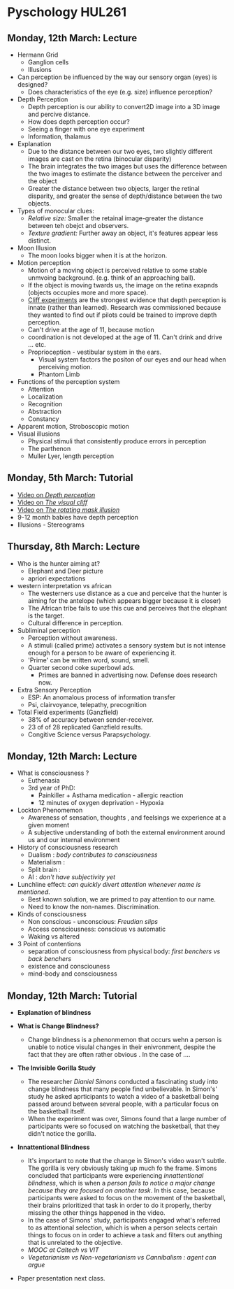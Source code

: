 # Pyschology HUL261

## Monday, 12th March: Lecture

* Hermann Grid
	* Ganglion cells
	* Illusions
* Can perception be influenced by the way our sensory organ (eyes) is designed?  
	* Does characteristics of the eye (e.g. size) influence perception?
* Depth Perception
	* Depth perception is our ability to convert2D image into a 3D image and percive distance. 
	* How does depth perception occur?
	* Seeing a finger with one eye experiment
	* Information, thalamus
* Explanation
	* Due to the distance between our two eyes, two slightly different images are cast on the retina (binocular disparity)
	* The brain integrates the two images but uses the difference between the two images to estimate the distance between the perceiver and the object
	* Greater the distance between two objects, larger the retinal disparity, and greater the sense of depth/distance between the two objects.
* Types of monocular clues:
	* *Relative size:* Smaller the retainal image-greater the distance between teh obejct and observers. 
	* *Texture gradient:* Further away an object, it's features appear less distinct. 
* Moon Illusion
	* The moon looks bigger when it is at the horizon. 
* Motion perception
	* Motion of a moving object is perceived relative to some stable unmvoing background. (e.g. think of an approaching ball).
	* If the object is moving twards us, the image on the retina exapnds (objects occupies more and more space).
	* [Cliff experiments](https://en.wikipedia.org/wiki/Visual_cliff) are the strongest evidence that depth perception is innate (rather than learned). Research was commissioned because they wanted to find out if pilots could be trained to improve depth perception.
	* Can't drive at the age of 11, because motion 
	* coordination is not developed at the age of 11. Can't drink and drive ... etc.
	* Proprioception - vestibular system in the ears. 
		* Visual system factors the positon of our eyes and our head when perceiving motion. 
		* Phantom Limb
* Functions of the perception system
	* Attention
	* Localization
	* Recognition
	* Abstraction
	* Constancy
* Apparent motion, Stroboscopic motion
* Visual illusions
	* Physical stimuli that consistently produce errors in perception
	* The parthenon
	* Muller Lyer, length perception

## Monday, 5th March: Tutorial
* [Video on _Depth perception_](https://www.youtube.com/watch?v=I3awSm3C1Js)
* [Video on _The visual cliff_](https://www.youtube.com/watch?v=p6cqNhHrMJA)
* [Video on _The rotating mask illusion_](https://www.youtube.com/watch?v=sKa0eaKsdA0)
* 9-12 month babies have depth perception
* Illusions - Stereograms


## Thursday, 8th March: Lecture

* Who is the hunter aiming at?
	* Elephant and Deer picture
	* apriori expectations
* western interpretation vs african
	* The westerners use distance as a cue and perceive that the hunter is aiming for the antelope (which appears bigger because it is closer)
	* The African tribe fails to use this cue and perceives that the elephant is the target.
   * Cultural difference in perception.
* Subliminal perception
	* Perception without awareness.
	* A stimuli (called prime) activates a sensory system but is not intense enough for a person to be aware of experiencing it.
	* 'Prime' can be written word, sound, smell.
	* Quarter second coke superbowl ads.
		* Primes are banned in advertising now. Defense does research now.
* Extra Sensory Perception
	* ESP: An anomalous process of information transfer
	* Psi, clairvoyance, telepathy, precognition
* Total Field experiments (Ganzfield)
   * 38% of accuracy between sender-receiver.
   * 23 of of 28 replicated Ganzfield results.
   * Congitive Science versus Parapsychology.


## Monday, 12th March: Lecture

* What is consciousness ?
  	* Euthenasia
  	* 3rd year of PhD: 
     	* Painkiller + Asthama medication - allergic reaction
     	* 12 minutes of oxygen deprivation - Hypoxia
* Lockton Phenomemon
  	* Awareness of sensation, thoughts , and feelsings we experience at a given moment
  	* A subjective understanding of both the external environment around us and our internal environment
* History of consciousness research
	* Dualism : _body contributes to consciousness_
 	* Materialism :
 	* Split brain :
 	* AI : _don't have subjectivity yet_ 
* Lunchline effect: _can quickly divert attention whenever name is mentioned_.
 	* Best known solution, we are primed to pay attention to our name. 
 	* Need to know the non-names. Discrimination.
* Kinds of consciousness
  	* Non conscious - unconscious: _Freudian slips_
  	* Access consciousness: conscious vs automatic
  	* Waking vs altered
* 3 Point of contentions
	* separation of consciousness from physical body: _first benchers vs back benchers_ 
	* existence and consciouness
	* mind-body and consciousness

## Monday, 12th March: Tutorial
* __Explanation of blindness__
  
* __What is Change Blindness?__
	* Change blindness is a phenonmemon that occurs wehn a person is unable to notice visulal changes in their enivronment, despite the fact that they are often rather obvious . In the case of ....

* __The Invisible Gorilla Study__
	* The researcher *Dianiel Simons* conducted a fascinating study into change blindness that many people find unbelievable. In Simon's' study he asked aprticipants to watch a video of a basketball being passed around between several people, with a particular focus on the basketball itself.
	* When the experiment was over, Simons found that a large number of participants were so focused on watching the basketball, that they didn't notice the gorilla.
* __Innattentional Blindness__
	* It's important to note that the change in Simon's video wasn't subtle. The gorilla is very obviously taking up much fo the frame. Simons concluded that participants were experiencing _innattentional blindness_, which is when a _person fails to notice a major change because they are focused on another task_. In this case, because participants were asked to focus on the movement of the basketball, their brains prioritized that task in order to do it properly, therby missing the other things happened in the video. 
	* In the case of Simons' study, participants engaged what's referred to as attentional selection, which is when a person selects certain things to focus on in order to achieve a task and filters out anything that is unrelated to the objective.
	* _MOOC at Caltech vs VIT_
	* _Vegetarianism vs Non-vegetarianism vs Cannibalism : agent can argue_
* Paper presentation next class.